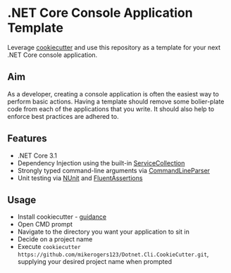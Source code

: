 # .NET Core Console Application Template

Leverage [cookiecutter](https://cookiecutter.readthedocs.io/en/1.7.2/overview.html) and use this repository as a template for your next .NET Core console application.

## Aim

As a developer, creating a console application is often the easiest way to perform basic actions. Having a template should remove some bolier-plate code from each of the applications that you write. It should also help to enforce best practices are adhered to.

## Features

- .NET Core 3.1
- Dependency Injection using the built-in [ServiceCollection](https://docs.microsoft.com/en-us/archive/msdn-magazine/2016/june/essential-net-dependency-injection-with-net-core)
- Strongly typed command-line arguments via [CommandLineParser](https://github.com/commandlineparser/commandline)
- Unit testing via [NUnit](https://github.com/nunit/nunit) and [FluentAssertions](https://fluentassertions.com/introduction)

## Usage

- Install cookiecutter - [guidance](https://cookiecutter.readthedocs.io/en/1.7.2/installation.html)
- Open CMD prompt
- Navigate to the directory you want your application to sit in
- Decide on a project name
- Execute `cookiecutter https://github.com/mikerogers123/Dotnet.Cli.CookieCutter.git`, supplying your desired project name when prompted
